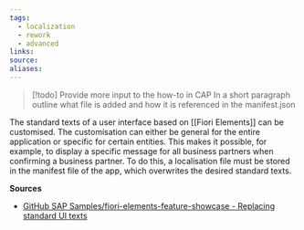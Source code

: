```yaml
---
tags:
  - localization
  - rework
  - advanced
links:
source:
aliases:
---
```

> [!todo] Provide more input to the how-to in CAP
> In a short paragraph outline what file is added and how it is referenced in the manifest.json

The standard texts of a user interface based on  [[Fiori Elements]] can be customised. The customisation can either be general for the entire application or specific for certain entities. This makes it possible, for example, to display a specific message for all business partners when confirming a business partner. To do this, a localisation file must be stored in the manifest file of the app, which overwrites the desired standard texts.

**Sources**
- [GitHub SAP Samples/fiori-elements-feature-showcase - Replacing standard UI texts](https://github.com/SAP-samples/fiori-elements-feature-showcase?tab=readme-ov-file#replacing-standard-ui-texts)